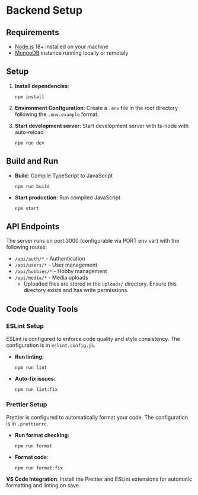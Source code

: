 # Backend Setup

## Requirements

- [Node.js](https://nodejs.org/en/download/) 18+ installed on your machine
- [MongoDB](https://www.mongodb.com/) instance running locally or remotely

## Setup

1. **Install dependencies**:

   ```
   npm install
   ```

2. **Environment Configuration**: Create a `.env` file in the root directory following the `.env.example` format.

3. **Start development server**: Start development server with ts-node with auto-reload
   ```
   npm run dev
   ```

## Build and Run

- **Build**: Compile TypeScript to JavaScript
  ```
  npm run build
  ```
- **Start production**: Run compiled JavaScript
  ```
  npm start
  ```

## API Endpoints

The server runs on port 3000 (configurable via PORT env var) with the following routes:

- `/api/auth/*` - Authentication
- `/api/users/*` - User management
- `/api/hobbies/*` - Hobby management
- `/api/media/*` - Media uploads
  - Uploaded files are stored in the `uploads/` directory. Ensure this directory exists and has write permissions.

## Code Quality Tools

### ESLint Setup

ESLint is configured to enforce code quality and style consistency. The configuration is in `eslint.config.js`.

- **Run linting**:
  ```
  npm run lint
  ```
- **Auto-fix issues**:
  ```
  npm run lint:fix
  ```

### Prettier Setup

Prettier is configured to automatically format your code. The configuration is in `.prettierrc`.

- **Run format checking**:
  ```
  npm run format
  ```
- **Format code**:
  ```
  npm run format:fix
  ```

**VS Code Integration**: Install the Prettier and ESLint extensions for automatic formatting and linting on save.
